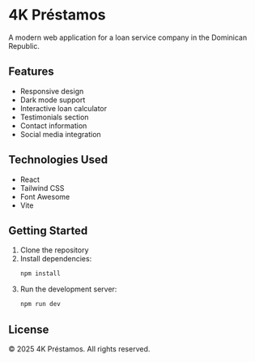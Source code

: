 # 4K Préstamos

A modern web application for a loan service company in the Dominican Republic.

## Features

- Responsive design
- Dark mode support
- Interactive loan calculator
- Testimonials section
- Contact information
- Social media integration

## Technologies Used

- React
- Tailwind CSS
- Font Awesome
- Vite

## Getting Started

1. Clone the repository
2. Install dependencies:
   ```bash
   npm install
   ```
3. Run the development server:
   ```bash
   npm run dev
   ```

## License

© 2025 4K Préstamos. All rights reserved. 